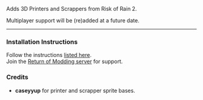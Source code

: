 Adds 3D Printers and Scrappers from Risk of Rain 2.  

Multiplayer support will be (re)added at a future date.  

---

### Installation Instructions
Follow the instructions [listed here](https://docs.google.com/document/d/1NgLwb8noRLvlV9keNc_GF2aVzjARvUjpND2rxFgxyfw/edit?usp=sharing).  
Join the [Return of Modding server](https://discord.gg/VjS57cszMq) for support.  


### Credits
* **caseyyup** for printer and scrapper sprite bases.